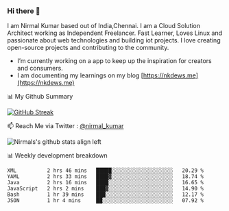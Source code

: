 ### Hi there 👋

 I am Nirmal Kumar based out of India,Chennai. I am a Cloud Solution Architect working as Independent Freelancer. Fast Learner, Loves Linux and passionate about web technologies and building iot projects. I love creating open-source projects and contributing to the community.

- I’m currently working on a app to keep up the inspiration for creators and consumers.
- I am documenting my learnings on my blog [https://nkdews.me](https://nkdews.me)


📊 My Github Summary

[![GitHub Streak](https://github-readme-streak-stats.herokuapp.com?user=nk-gears&theme=dark&hide_border=true&date_format=M%20j%5B%2C%20Y%5D)](https://git.io/streak-stats)


📫 Reach Me via  Twitter : [@nirmal_kumar](https://twitter.com/nirmal_kumar)

![Nirmals's github stats align left](https://github-readme-stats.vercel.app/api?username=nk-gears&show_icons=true)


📊 Weekly development breakdown

<!--START_SECTION:waka-->

```text
XML          2 hrs 46 mins   █████░░░░░░░░░░░░░░░░░░░░   20.29 %
YAML         2 hrs 33 mins   ████▓░░░░░░░░░░░░░░░░░░░░   18.74 %
Java         2 hrs 16 mins   ████░░░░░░░░░░░░░░░░░░░░░   16.65 %
JavaScript   2 hrs 2 mins    ███▓░░░░░░░░░░░░░░░░░░░░░   14.90 %
Bash         1 hr 39 mins    ███░░░░░░░░░░░░░░░░░░░░░░   12.17 %
JSON         1 hr 4 mins     ██░░░░░░░░░░░░░░░░░░░░░░░   07.92 %
```

<!--END_SECTION:waka-->


